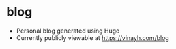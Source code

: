 # blog
* Personal blog generated using Hugo
* Currently publicly viewable at https://vinayh.com/blog
